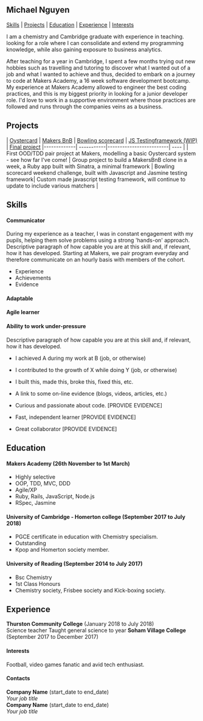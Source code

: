 ## Michael Nguyen
[Skills](#Skills) | [Projects](#Projects) | [Education](#Education) | [Experience](#Experience) |  [Interests](#Interests)

I am a chemistry and Cambridge graduate with experience in teaching. looking for a role where I can consolidate and extend my programming knowledge, while also gaining exposure to business analytics. 

After teaching for a year in Cambridge, I spent a few months trying out new hobbies such as travelling and tutoring to discover what I wanted out of a job and what I wanted to achieve and thus, decided to embark on a journey to code at Makers Academy, a 16 week software development bootcamp. My experience at Makers Academy allowed to engineer the best coding practices, and this is my biggest priority in looking for a junior developer role. I'd love to work in a supportive environment where those practices are followed and runs through the companies veins as a business. 

## Projects
| [Oystercard](https://github.com/michaelnguyen974/finaloystercard)  | [Makers BnB](https://github.com/michaelnguyen974/MakersBnB) | [Bowling scorecard](https://github.com/michaelnguyen974/bowling_challenge) | [JS Testingframework (WIP)](https://github.com/michaelnguyen974/TestFrameWork_JS) | [Final project](https://github.com/michaelnguyen974/orthogonal-quest)
 |-------------| -----------|-------------------------| ---- |
| First OOD/TDD pair project at Makers, modelling a basic Oystercard system - see how far I've come!   | Group project to build a MakersBnB clone in a week, a Ruby app built with Sinatra, a minimal framework       | Bowling scorecard weekend challenge, built with Javascript and Jasmine testing framework| Custom made javascript testing framework, will continue to update to include various matchers |
## Skills


#### Communicator 
During my experience as a teacher, I was in constant engagement with my pupils, helping them solve problems using a strong 'hands-on' approach. 
Descriptive paragraph of how capable you are at this skill and, if relevant, how it has developed.
Starting at Makers, we pair program everyday and therefore communicate on an hourly basis with members of the cohort. 

- Experience
- Achievements
- Evidence
#### Adaptable

#### Agile learner 


#### Ability to work under-pressure

Descriptive paragraph of how capable you are at this skill and, if relevant, how it has developed.

- I achieved A during my work at B (job, or otherwise)
- I contributed to the growth of X while doing Y (job, or otherwise)
- I built this, made this, broke this, fixed this, etc.
- A link to some on-line evidence (blogs, videos, articles, etc.)

- Curious and passionate about code. [PROVIDE EVIDENCE]
- Fast, independent learner [PROVIDE EVIDENCE]
- Great collaborator [PROVIDE EVIDENCE]

## Education

#### Makers Academy (26th November to 1st March)
- Highly selective 
- OOP, TDD, MVC, DDD
- Agile/XP
- Ruby, Rails, JavaScript, Node.js
- RSpec, Jasmine

#### University of Cambridge - Homerton college (September 2017 to July 2018)

- PGCE certificate in education with Chemistry specialism.
- Outstanding 
- Kpop and Homerton society member. 

#### University of Reading (September 2014 to July 2017)
- Bsc Chemistry 
- 1st Class Honours
- Chemistry society, Frisbee society and Kick-boxing society. 

## Experience
**Thurston Community College** (January 2018 to July 2018)    
Science teacher 
Taught general science to year 
**Soham Village College** (September 2017 to December 2017)   


#### Interests
Football, video games fanatic and avid tech enthusiast. 
#### Contacts

**Company Name** (start_date to end_date)    
*Your job title*  
**Company Name** (start_date to end_date)   
*Your job title*  
